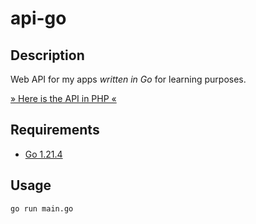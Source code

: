 # api-go

## Description

Web API for my apps *written in Go* for learning purposes.

[» Here is the API in PHP «](https://github.com/necodeus/api)

## Requirements

- [Go 1.21.4](https://go.dev/doc/install)

## Usage

```bash
go run main.go
```
